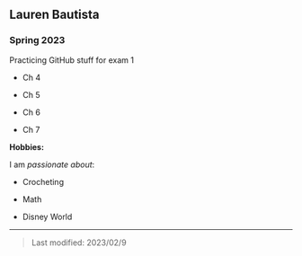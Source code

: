## Lauren Bautista

### Spring 2023

Practicing GitHub stuff for exam 1

-   Ch 4

-   Ch 5

-   Ch 6

-   Ch 7

**Hobbies:**

I am *passionate about*:

-   Crocheting

-   Math

-   Disney World

------------------------------------------------------------------------

> Last modified: 2023/02/9

